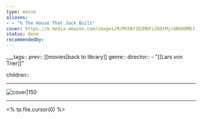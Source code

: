 ```yaml
---
type: movie
aliases:
- - "% The House That Jack Built"
cover: https://m.media-amazon.com/images/M/MV5BY2Q3MDFiZGQtMjc4NS00MDJiLWFmYjgtNmI0MTQwMzUyOWNmXkEyXkFqcGc@._V1_SX300.jpg
status: done
recommendedby:
---
```

___tags:: prev:: [[movies|back to library]]
genre::
director::   - "[[Lars von Trier]]"

children::
___
![cover|150](https://m.media-amazon.com/images/M/MV5BY2Q3MDFiZGQtMjc4NS00MDJiLWFmYjgtNmI0MTQwMzUyOWNmXkEyXkFqcGc@._V1_SX300.jpg)
___
<% tp.file.cursor(0) %>

